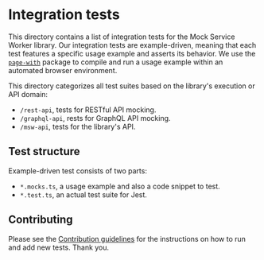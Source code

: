 # Integration tests

This directory contains a list of integration tests for the Mock Service Worker library. Our integration tests are example-driven, meaning that each test features a specific usage example and asserts its behavior. We use the [`page-with`](https://github.com/kettanaito/page-with) package to compile and run a usage example within an automated browser environment.

This directory categorizes all test suites based on the library's execution or API domain:

- `/rest-api`, tests for RESTful API mocking.
- `/graphql-api`, rests for GraphQL API mocking.
- `/msw-api`, tests for the library's API.

## Test structure

Example-driven test consists of two parts:

- `*.mocks.ts`, a usage example and also a code snippet to test.
- `*.test.ts`, an actual test suite for Jest.

## Contributing

Please see the [Contribution guidelines](../.github/CONTRIBUTING.md) for the instructions on how to run and add new tests. Thank you.

